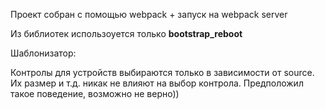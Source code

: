 Проект собран с помощью webpack + запуск на webpack server

Из библиотек использоуется только **bootstrap_reboot**

Шаблонизатор:

Контролы для устройств выбираются только в зависимости от source.
Их размер и т.д. никак не влияют на выбор контрола. Предположил такое поведение, возможно не верно))
